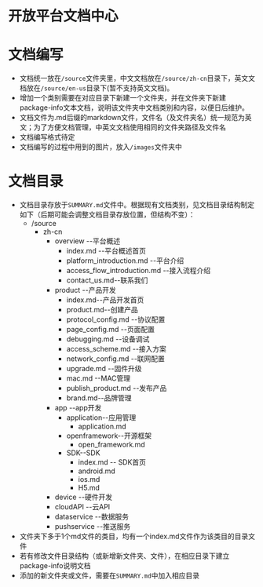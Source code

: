 # 开放平台文档中心

# 文档编写

* 文档统一放在`/source`文件夹里，中文文档放在`/source/zh-cn`目录下，英文文档放在`/source/en-us`目录下\(暂不支持英文文档\)。
* 增加一个类别需要在对应目录下新建一个文件夹，并在文件夹下新建package-info文本文档，说明该文件夹中文档类别和内容，以便日后维护。
* 文档文件为.md后缀的markdown文件，文件名（及文件夹名）统一规范为英文；为了方便文档管理，中英文文档使用相同的文件夹路径及文件名
* 文档编写格式待定
* 文档编写的过程中用到的图片，放入`/images`文件夹中

# 文档目录

* 文档目录存放于`SUMMARY.md`文件中。根据现有文档类别，见文档目录结构制定如下（后期可能会调整文档目录存放位置，但结构不变）：
  * /source
    * zh-cn
      * overview   --平台概述
        * index.md --平台概述首页
        * platform\_introduction.md --平台介绍
        * access\_flow\_introduction.md --接入流程介绍
        * contact\_us.md--联系我们
      * product    --产品开发
        * index.md--产品开发首页
        * product.md--创建产品
        * protocol\_config.md --协议配置
        * page\_config.md --页面配置
        * debugging.md --设备调试
        * access\_scheme.md --接入方案
        * network\_config.md --联网配置
        * upgrade.md --固件升级
        * mac.md --MAC管理
        * publish\_product.md --发布产品
        * brand.md--品牌管理
      * app        --app开发
        * application--应用管理
          * application.md
        * openframework--开源框架
          * open\_framework.md
        * SDK--SDK
          * index.md -- SDK首页
          * android.md
          * ios.md
          * H5.md
      * device     --硬件开发
      * cloudAPI      --云API
      * dataservice --数据服务
      * pushservice --推送服务
* 文件夹下多于1个md文件的类目，均有一个index.md文件作为该类目的目录文件
* 若有修改文件目录结构（或新增新文件夹、文件），在相应目录下建立package-info说明文档
* 添加的新文件夹或文件，需要在`SUMMARY.md`中加入相应目录



